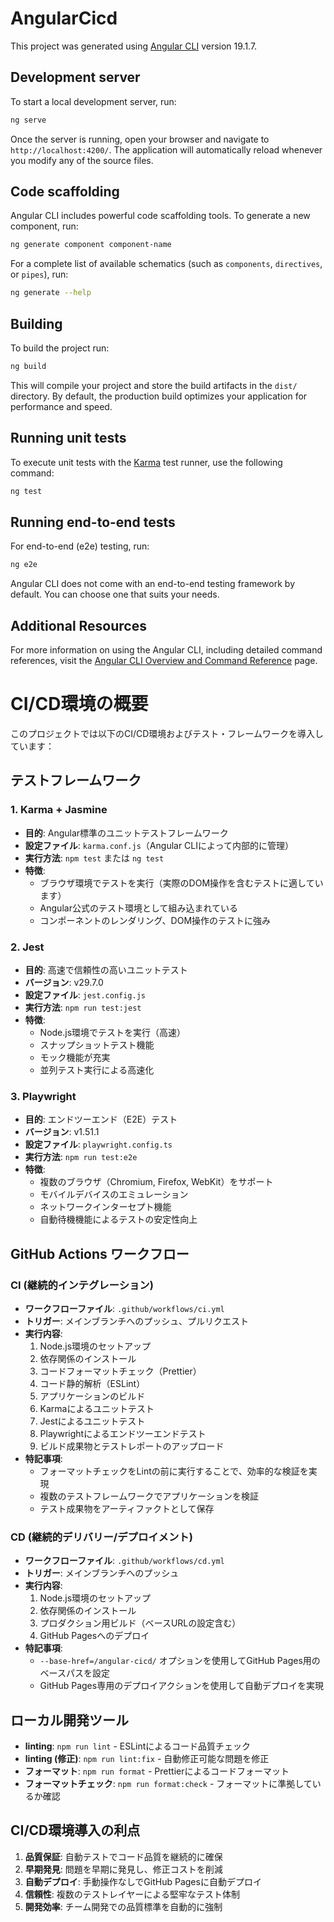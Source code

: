 # AngularCicd

This project was generated using [Angular CLI](https://github.com/angular/angular-cli) version 19.1.7.

## Development server

To start a local development server, run:

```bash
ng serve
```

Once the server is running, open your browser and navigate to `http://localhost:4200/`. The application will automatically reload whenever you modify any of the source files.

## Code scaffolding

Angular CLI includes powerful code scaffolding tools. To generate a new component, run:

```bash
ng generate component component-name
```

For a complete list of available schematics (such as `components`, `directives`, or `pipes`), run:

```bash
ng generate --help
```

## Building

To build the project run:

```bash
ng build
```

This will compile your project and store the build artifacts in the `dist/` directory. By default, the production build optimizes your application for performance and speed.

## Running unit tests

To execute unit tests with the [Karma](https://karma-runner.github.io) test runner, use the following command:

```bash
ng test
```

## Running end-to-end tests

For end-to-end (e2e) testing, run:

```bash
ng e2e
```

Angular CLI does not come with an end-to-end testing framework by default. You can choose one that suits your needs.

## Additional Resources

For more information on using the Angular CLI, including detailed command references, visit the [Angular CLI Overview and Command Reference](https://angular.dev/tools/cli) page.
# CI/CD環境の概要

このプロジェクトでは以下のCI/CD環境およびテスト・フレームワークを導入しています：

## テストフレームワーク

### 1. Karma + Jasmine

- **目的**: Angular標準のユニットテストフレームワーク
- **設定ファイル**: `karma.conf.js`（Angular CLIによって内部的に管理）
- **実行方法**: `npm test` または `ng test`
- **特徴**:
  - ブラウザ環境でテストを実行（実際のDOM操作を含むテストに適しています）
  - Angular公式のテスト環境として組み込まれている
  - コンポーネントのレンダリング、DOM操作のテストに強み

### 2. Jest

- **目的**: 高速で信頼性の高いユニットテスト
- **バージョン**: v29.7.0
- **設定ファイル**: `jest.config.js`
- **実行方法**: `npm run test:jest`
- **特徴**:
  - Node.js環境でテストを実行（高速）
  - スナップショットテスト機能
  - モック機能が充実
  - 並列テスト実行による高速化

### 3. Playwright

- **目的**: エンドツーエンド（E2E）テスト
- **バージョン**: v1.51.1
- **設定ファイル**: `playwright.config.ts`
- **実行方法**: `npm run test:e2e`
- **特徴**:
  - 複数のブラウザ（Chromium, Firefox, WebKit）をサポート
  - モバイルデバイスのエミュレーション
  - ネットワークインターセプト機能
  - 自動待機機能によるテストの安定性向上

## GitHub Actions ワークフロー

### CI (継続的インテグレーション)

- **ワークフローファイル**: `.github/workflows/ci.yml`
- **トリガー**: メインブランチへのプッシュ、プルリクエスト
- **実行内容**:
  1. Node.js環境のセットアップ
  2. 依存関係のインストール
  3. コードフォーマットチェック（Prettier）
  4. コード静的解析（ESLint）
  5. アプリケーションのビルド
  6. Karmaによるユニットテスト
  7. Jestによるユニットテスト
  8. Playwrightによるエンドツーエンドテスト
  9. ビルド成果物とテストレポートのアップロード
- **特記事項**:
  - フォーマットチェックをLintの前に実行することで、効率的な検証を実現
  - 複数のテストフレームワークでアプリケーションを検証
  - テスト成果物をアーティファクトとして保存

### CD (継続的デリバリー/デプロイメント)

- **ワークフローファイル**: `.github/workflows/cd.yml`
- **トリガー**: メインブランチへのプッシュ
- **実行内容**:
  1. Node.js環境のセットアップ
  2. 依存関係のインストール
  3. プロダクション用ビルド（ベースURLの設定含む）
  4. GitHub Pagesへのデプロイ
- **特記事項**:
  - `--base-href=/angular-cicd/` オプションを使用してGitHub Pages用のベースパスを設定
  - GitHub Pages専用のデプロイアクションを使用して自動デプロイを実現

## ローカル開発ツール

- **linting**: `npm run lint` - ESLintによるコード品質チェック
- **linting (修正)**: `npm run lint:fix` - 自動修正可能な問題を修正
- **フォーマット**: `npm run format` - Prettierによるコードフォーマット
- **フォーマットチェック**: `npm run format:check` - フォーマットに準拠しているか確認

## CI/CD環境導入の利点

1. **品質保証**: 自動テストでコード品質を継続的に確保
2. **早期発見**: 問題を早期に発見し、修正コストを削減
3. **自動デプロイ**: 手動操作なしでGitHub Pagesに自動デプロイ
4. **信頼性**: 複数のテストレイヤーによる堅牢なテスト体制
5. **開発効率**: チーム開発での品質標準を自動的に強制
